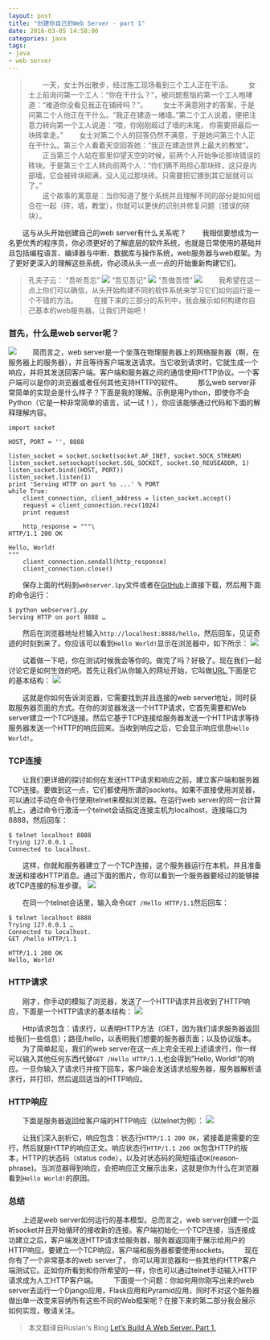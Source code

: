 ```yaml
---
layout: post
title: "创建你自己的Web Server - part 1"
date: 2016-03-05 14:58:00
categories: java
tags: 
- java
- web server 
---
```

>　　一天，女士外出散步，经过施工现场看到三个工人正在干活。
　　女士上前询问第一个工人：“你在干什么？”，被问题惹恼的第一个工人咆哮道：“难道你没看见我正在铺砖吗？”。
　　女士不满意刚才的答案，于是问第二个人他正在干什么。“我正在建造一堵墙。”第二个工人说着，便把注意力转向第一个工人说道：“喂，你刚刚超过了墙的末尾， 你需要把最后一块砖拿走。”
　　女士对第二个人的回答仍然不满意，于是她问第三个人正在干什么。第三个人看着天空回答她：“我正在建造世界上最大的教堂”。
　　正当第三个人站在那里仰望天空的时候，前两个人开始争论那块错误的砖块。于是第三个工人转向前两个人：“你们俩不用担心那块砖，这只是内部墙，它会被砖块砌满，没人见过那块砖。只需要把它挪到其它层就可以了。”</br>
　　这个故事的寓意是：当你知道了整个系统并且理解不同的部分是如何组合在一起（砖，墙，教堂），你就可以更快的识别并修复问题（错误的砖块）。

　　这与从头开始创建自己的web server有什么关系呢？
　　我相信要想成为一名更优秀的程序员，你必须更好的了解底层的软件系统，也就是日常使用的基础并且包括编程语言、编译器与中断、数据库与操作系统，web服务器与web框架。为了更好更深入的理解这些系统，你必须从头一点一点的开始重新构建它们。

>孔夫子云：
“吾听吾忘”
![](/assets/img/WS_confucius_hear.png)
“吾见吾记”
![](/assets/img/WS_confucius_see.png)
“吾做吾悟”
![](/assets/img/WS_confucius_do.png)
　　我希望在这一点上你们可以确信，从头开始构建不同的软件系统来学习它们如何运行是一个不错的方法。
　　在接下来的三部分的系列中，我会展示如何构建你自己基本的web服务器。让我们开始吧！

### 首先，什么是web server呢？
![](/assets/img/WS_HTTP_request_response.png)
　　简而言之，web server是一个坐落在物理服务器上的网络服务器（啊，在服务器上的服务器），并且等待客户端发送请求。当它收到请求时，它就生成一个响应，并将其发送回客户端。客户端和服务器之间的通信使用HTTP协议。一个客户端可以是你的浏览器或者任何其他支持HTTP的软件。
　　那么web server非常简单的实现会是什么样子？下面是我的理解。示例是用Python，即使你不会Python（它是一种非常简单的语言，试一试！），你应该能够通过代码和下面的解释理解内容。

	import socket
	
	HOST, PORT = '', 8888
	
	listen_socket = socket.socket(socket.AF_INET, socket.SOCK_STREAM)
	listen_socket.setsockopt(socket.SOL_SOCKET, socket.SO_REUSEADDR, 1)
	listen_socket.bind((HOST, PORT))
	listen_socket.listen(1)
	print 'Serving HTTP on port %s ...' % PORT
	while True:
	    client_connection, client_address = listen_socket.accept()
	    request = client_connection.recv(1024)
	    print request
	
	    http_response = """\
	HTTP/1.1 200 OK
	
	Hello, World!
	"""
	    client_connection.sendall(http_response)
	    client_connection.close()

　　保存上面的代码到`webserver.1py`文件或者在[GitHub](https://github.com/rspivak/lsbaws/blob/master/part1/webserver1.py)上直接下载，然后用下面的命令运行：

	$ python webserver1.py
	Serving HTTP on port 8888 …
　　然后在浏览器地址栏输入`http://localhost:8888/hello`，然后回车，见证奇迹的时刻到来了。你应该可以看到`Hello World!`显示在浏览器中，如下所示：
![](/assets/img/WS_browser_hello_world.png)

　　试着做一下吧，你在测试时候我会等你的。做完了吗？好极了。现在我们一起讨论它是如何生效的吧。首先让我们从你输入的网址开始，它叫做[URL](http://baike.baidu.com/link?url=cigkFmQSCQHgSk9SfSVZH7palffbNp6nHiV0WjRy4LkAFH02SIDw-htgvq-wBlMDAORPltXx1i-xcqNpLeGxla),下面是它的基本结构：
![](/assets/img/WS_URL_Web_address.png)

　　这就是你如何告诉浏览器，它需要找到并且连接的web server地址，同时获取服务器页面的方式。在你的浏览器发送一个HTTP请求，它首先需要和Web server建立一个TCP连接。然后它基于TCP连接给服务器发送一个HTTP请求等待服务器发送一个HTTP的响应回来。当收到响应之后，它会显示响应信息`Hello World!`。
　　
### TCP连接
　　让我们更详细的探讨如何在发送HTTP请求和响应之前，建立客户端和服务器TCP连接。要做到这一点，它们都使用所谓的sockets。如果不直接使用浏览器，可以通过手动在命令行使用telnet来模拟浏览器。在运行web server的同一台计算机上，通过命令行激活一个telnet会话指定连接主机为localhost，连接端口为8888，然后回车：

	$ telnet localhost 8888
	Trying 127.0.0.1 …
	Connected to localhost.
　　这样，你就和服务器建立了一个TCP连接，这个服务器运行在本机，并且准备发送和接收HTTP消息。通过下面的图片，你可以看到一个服务器要经过的能够接收TCP连接的标准步骤。
![](/assets/img/WS_socket.png)

　　在同一个telnet会话里，输入命令`GET /Hello HTTP/1.1`然后回车：

	$ telnet localhost 8888
	Trying 127.0.0.1 …
	Connected to localhost.
	GET /hello HTTP/1.1
	
	HTTP/1.1 200 OK
	Hello, World!
	
### HTTP请求
　　刚才，你手动的模拟了浏览器，发送了一个HTTP请求并且收到了HTTP响应，下面是一个HTTP请求的基本结构：
![](/assets/img/WS_HTTP_request_anatomy.png)

　　Http请求包含：请求行，以表明HTTP方法（GET，因为我们请求服务器返回给我们一些信息）；路径/hello，以表明我们想要的服务器页面；以及协议版本。
　　为了简单起见，我们的web server在这一点上完全无视上述请求行，你一样可以输入其他任何东西代替`GET /Hello HTTP/1.1`,也会得到”Hello, World!“的响应。一旦你输入了请求行并按下回车，客户端会发送请求给服务器，服务器解析请求行，并打印，然后返回适当的HTTP响应。
　　
### HTTP响应
　　下面是服务器返回给客户端的HTTP响应（以telnet为例）：
![](/assets/img/WS_HTTP_response_anatomy.png)

　　让我们深入剖析它，响应包含：状态行`HTTP/1.1 200 OK`，紧接着是需要的空行，然后就是HTTP的响应正文。响应状态行`HTTP/1.1 200 OK`包含HTTP的版本，HTTP的状态码（status code），以及对状态码的简短描述`OK`(reason-phrase)。当浏览器得到响应，会把响应正文展示出来，这就是你为什么在浏览器看到`Hello World!`的原因。

### 总结　　
　　上述是web server如何运行的基本模型。总而言之，web server创建一个监听socket并且开始循环的接收新的连接。客户端初始化一个TCP连接，当连接成功建立之后，客户端发送HTTP请求给服务器，服务器返回用于展示给用户的HTTP响应。要建立一个TCP响应，客户端和服务器都要使用sockets。
　　现在你有了一个非常基本的web server了， 你可以用浏览器和一些其他的HTTP客户端测试它。正如你所看到和你所希望的一样，你也可以通过telnet手动输入HTTP请求成为人工HTTP客户端。
　　下面提一个问题：你如何用你刚写出来的web server去运行一个Django应用，Flask应用和Pyramid应用，同时不对这个服务器做出单一改变来容纳所有这些不同的Web框架呢？在接下来的第二部分我会展示如何实现，敬请关注。

>本文翻译自Ruslan's Blog [Let’s Build A Web Server. Part 1.](https://ruslanspivak.com/lsbaws-part1/)
